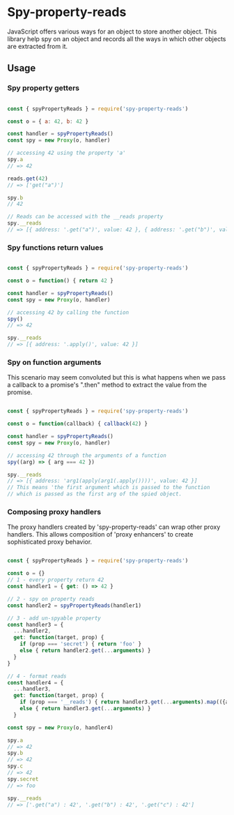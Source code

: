 # Spy-property-reads

JavaScript offers various ways for an object to store another object.
This library help spy on an object and records all the ways in which other objects are extracted from it.

## Usage

### Spy property getters

```javascript

const { spyPropertyReads } = require('spy-property-reads')

const o = { a: 42, b: 42 }

const handler = spyPropertyReads()
const spy = new Proxy(o, handler)

// accessing 42 using the property 'a'
spy.a
// => 42

reads.get(42)
// => ['get("a")']

spy.b
// 42

// Reads can be accessed with the __reads property
spy.__reads
// => [{ address: '.get("a")', value: 42 }, { address: '.get("b")', value: 42 }]

```

### Spy functions return values


```javascript

const { spyPropertyReads } = require('spy-property-reads')

const o = function() { return 42 }

const handler = spyPropertyReads()
const spy = new Proxy(o, handler)

// accessing 42 by calling the function
spy()
// => 42

spy.__reads
// => [{ address: '.apply()', value: 42 }]

```

### Spy on function arguments

This scenario may seem convoluted but this is what happens when
we pass a callback to a promise's ".then" method to extract the
value from the promise.

```javascript

const { spyPropertyReads } = require('spy-property-reads')

const o = function(callback) { callback(42) }

const handler = spyPropertyReads()
const spy = new Proxy(o, handler)

// accessing 42 through the arguments of a function
spy((arg) => { arg === 42 })

spy.__reads
// => [{ address: 'arg1(apply(arg1(.apply())))', value: 42 }]
// This means 'the first argument which is passed to the function
// which is passed as the first arg of the spied object.

```

### Composing proxy handlers

The proxy handlers created by 'spy-property-reads' can wrap other proxy handlers.
This allows composition of 'proxy enhancers' to create sophisticated
proxy behavior.

```javascript

const { spyPropertyReads } = require('spy-property-reads')

const o = {}
// 1 - every property return 42
const handler1 = { get: () => 42 }

// 2 - spy on property reads
const handler2 = spyPropertyReads(handler1)

// 3 - add un-spyable property
const handler3 = {
  ...handler2,
  get: function(target, prop) {
    if (prop === 'secret') { return 'foo' }
    else { return handler2.get(...arguments) }
  }
}

// 4 - format reads
const handler4 = {
  ...handler3,
  get: function(target, prop) {
    if (prop === '__reads') { return handler3.get(...arguments).map(({address, value}) => `${address} : ${value}`) }
    else { return handler3.get(...arguments) }
  }

const spy = new Proxy(o, handler4)

spy.a
// => 42
spy.b
// => 42
spy.c
// => 42
spy.secret
// => foo

spy.__reads
// => ['.get("a") : 42', '.get("b") : 42', '.get("c") : 42']

```
